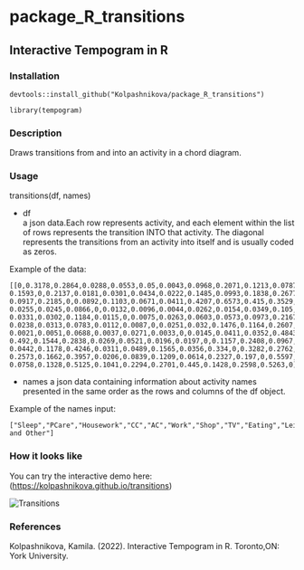 # package_R_transitions

## Interactive Tempogram in R

### Installation

```
devtools::install_github("Kolpashnikova/package_R_transitions")

library(tempogram)
```

### Description
Draws transitions from and into an activity in a chord diagram.


### Usage
transitions(df, names)

- df	
a json data.Each row represents activity, and each element within the list of rows represents the transition INTO that activity. The diagonal represents the transitions from an activity into itself and is usually coded as zeros.

Example of the data:
```
[[0,0.3178,0.2864,0.0288,0.0553,0.05,0.0043,0.0968,0.2071,0.1213,0.0787, 0.1593,0,0.2137,0.0181,0.0301,0.0434,0.0222,0.1485,0.0993,0.1838,0.2677, 0.0917,0.2185,0,0.0892,0.1103,0.0671,0.0411,0.4207,0.6573,0.415,0.3529, 0.0255,0.0245,0.0866,0,0.0132,0.0096,0.0044,0.0262,0.0154,0.0349,0.105, 0.0331,0.0302,0.1184,0.0115,0,0.0075,0.0263,0.0603,0.0573,0.0973,0.2167, 0.0238,0.0313,0.0783,0.0112,0.0087,0,0.0251,0.032,0.1476,0.1164,0.2607, 0.0021,0.0051,0.0688,0.0037,0.0271,0.0033,0,0.0145,0.0411,0.0352,0.4843, 0.492,0.1544,0.2838,0.0269,0.0521,0.0196,0.0197,0,0.1157,0.2408,0.0967, 0.0442,0.1178,0.4246,0.0311,0.0489,0.1565,0.0356,0.334,0,0.3282,0.2762, 0.2573,0.1662,0.3957,0.0206,0.0839,0.1209,0.0614,0.2327,0.197,0,0.5597, 0.0758,0.1328,0.5125,0.1041,0.2294,0.2701,0.445,0.1428,0.2598,0.5263,0]]
```

- names	
a json data containing information about activity names presented in the same order as the rows and columns of the df object.

Example of the names input:
```
["Sleep","PCare","Housework","CC","AC","Work","Shop","TV","Eating","Leisure","Travel and Other"]
```

### How it looks like

You can try the interactive demo here: (https://kolpashnikova.github.io/transitions)

![Transitions](https://github.com/Kolpashnikova/package_R_tempogram/blob/main/examples/transitions.png)

### References
Kolpashnikova, Kamila. (2022). Interactive Tempogram in R. Toronto,ON: York University.


